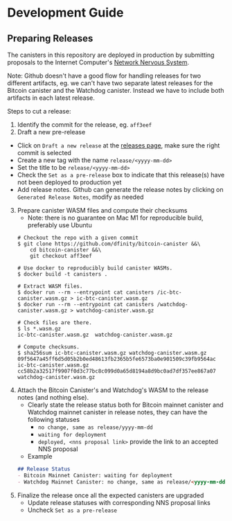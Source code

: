 # Development Guide

## Preparing Releases

The canisters in this repository are deployed in production by submitting proposals to the Internet Computer's [Network Nervous System](https://internetcomputer.org/nns).

Note: Github doesn't have a good flow for handling releases for two different artifacts, eg. we can't have two separate latest releases for the Bitcoin canister and the Watchdog canister. Instead we have to include both artifacts in each latest release.

Steps to cut a release:

1. Identify the commit for the release, eg. `aff3eef`
2. Draft a new pre-release
  - Click on `Draft a new release` at the [releases page](https://github.com/dfinity/bitcoin-canister/releases), make sure the right commit is selected
  - Create a new tag with the name `release/<yyyy-mm-dd>`
  - Set the title to be `release/<yyyy-mm-dd>`
  - Check the `Set as a pre-release` box to indicate that this release(s) have not been deployed to production yet
  - Add release notes. Github can generate the release notes by clicking on `Generated Release Notes`, modify as needed
3. Prepare canister WASM files and compute their checksums
   - Note: there is no guarantee on Mac M1 for reproducible build, preferably use Ubuntu
    ```shell
    # Checkout the repo with a given commit
    $ git clone https://github.com/dfinity/bitcoin-canister &&\
        cd bitcoin-canister &&\
        git checkout aff3eef

    # Use docker to reproducibly build canister WASMs.
    $ docker build -t canisters .

    # Extract WASM files.
    $ docker run --rm --entrypoint cat canisters /ic-btc-canister.wasm.gz > ic-btc-canister.wasm.gz
    $ docker run --rm --entrypoint cat canisters /watchdog-canister.wasm.gz > watchdog-canister.wasm.gz

    # Check files are there.
    $ ls *.wasm.gz
    ic-btc-canister.wasm.gz  watchdog-canister.wasm.gz

    # Compute checksums.
    $ sha256sum ic-btc-canister.wasm.gz watchdog-canister.wasm.gz
    09f5647a45ff6d5d05b2b0ed48613fb2365b5fe6573ba0e901509c39fb9564ac  ic-btc-canister.wasm.gz
    cc58b2a32517f9907f0d3c77bc8c099d0a65d8194a8d9bc0ad7df357ee867a07  watchdog-canister.wasm.gz
    ```
4. Attach the Bitcoin Canister's and Watchdog's WASM to the release notes (and nothing else).
   - Clearly state the release status both for Bitcoin mainnet canister and Watchdog mainnet canister in release notes, they can have the following statuses
     - `no change, same as release/yyyy-mm-dd`
     - `waiting for deployment`
     - `deployed, <nns proposal link>` provide the link to an accepted NNS proposal
   - Example
    ```md
    ## Release Status
    - Bitcoin Mainnet Canister: waiting for deployment
    - Watchdog Mainnet Canister: no change, same as release/<yyyy-mm-dd>
    ```
5. Finalize the release once all the expected canisters are upgraded
   - Update release statuses with corresponding NNS proposal links
   - Uncheck `Set as a pre-release`

